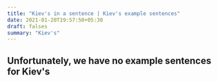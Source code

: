 ```yaml
---
title: "Kiev's in a sentence | Kiev's example sentences"
date: 2021-01-20T19:57:50+05:30
draft: falses
summary: "Kiev's"
---
```

## Unfortunately, we have no example sentences for Kiev's                 
